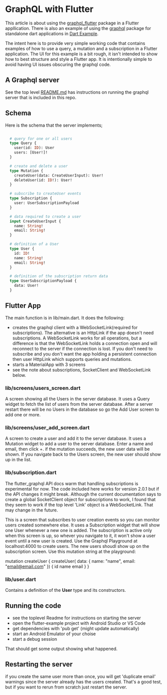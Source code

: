 # GraphQL with Flutter

This article is about using the [graphql_flutter](https://pub.dev/packages/graphql_flutter) package in a Flutter
appllication. There is also an example of using the [graphql](https://pub.dev/packages/graphql) package for standalone dart applications in [Dart Example](../dart-example/README.md).

The intent here is to provide very simple working code that contains examples of how to use a query, a mutation and a subscription in a Flutter application. The UI for this example is a bit rough, it isn't intended to show how to best structure and style a Flutter app. It is intentionally simple to avoid having UI issues obscuring the graphql code.

## A Graphql server

See the top level [README.md](../README.md) has instructions on  running the graphql server that is included in this repo.

## Schema

Here is the schema that the server implements;

```graphql

  # query for one or all users
  type Query {
    user(id: ID): User  
    users: [User!]! 
  }

  # create and delete a user
  type Mutation {
    createUser(data: CreateUserInput): User!
    deleteUser(id: ID!): User!
  }

  # subscribe to createUser events
  type Subscription {
    user: UserSubscriptionPayload 
  }

  # data required to create a user
  input CreateUserInput {
    name: String!
    email: String!
  }

  # definition of a User
  type User {
    id: ID!
    name: String!
    email: String!
  }

  # definition of the subscription return data
  type UserSubscriptionPayload {
    data: User!
  }
```

## Flutter App

The main function is in lib/main.dart. It does the following: 


- creates the graphql client with a WebSocketLink(required for subscriptions). The alternative is an HttpLink if the app doesn't need subscriptions. A WebSocketLink works for all operations, but a difference is that the WebSocketLink holds a connection open and will reconnect to the server if the connection is lost. If you don't need to subscribe and you don't want the app holding a persistent connection then user HttpLink which supports queries and mutations.
- starts a MaterialApp with 3 screens
- see the note about subscriptions, SocketClient and WebSocketLink below.


### lib/screens/users_screen.dart

A screen showing all the Users in the server database. It uses a Query widget to fetch the list of 
users from the server database. After a server restart there will be no Users in the database
so go the Add User screen to add one or more.

### lib/screens/user_add_screen.dart

A screen to create a user and add it to the server database. It uses a Mutation widget to add a user to 
the server database. Enter a name and email, then click +. if the mutation succeeds, the new
user data will be shown. If you navigate back to the Users screen, the new user should show
up in the list.

### lib/subscription.dart

The flutter_graphql API docs warm that handling subscriptions is experimental for now. The code 
included here works for version 2.0.1 but if the API changes it might break. Although the
current documentation says to create a global SocketClient object for subscriptions to work,
I found that they seem to work if the top level 'Link' object is a WebSocketLink. That may change
in the future. 

This is a screen that subscribes to user creation events so you can monitor users created somewhere else. It
uses a Subscription widget that will show one User whenever a new one is added. The subscription
is active only when this screen is up, so whever you navigate to it, it won't show a user event
until a new user is created. Use the Graphql Playground at localhost:4000 to create users. The new
users shoudl show up on the subscription screen. 
Use this mutation string at the playground:

 mutation createUser {
    createUser(
      data: { name: "name", email: "email@email.com" })
      {
      id
      name
      email
    }
  }

### lib/user.dart

Contains a definition of the **User** type and its constructors.

## Running the code

  - see the toplevel Readme for instructions on starting the server
  - open the flutter-example project with Android Studio or VS Code
  - get dependencies with 'pub get' (might update automatically)
  - start an Android Emulator of your choise
  - start a debug session

That should get some output showing what happened.

## Restarting the server

if you create the same user more than once, you will get 'duplicate email' warnings since the server
already has the users created. That's a good test, but if you want to rerun from scratch just restart
the server.

